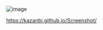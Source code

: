 ![image](https://user-images.githubusercontent.com/82215299/190864927-d6728c51-a555-463c-bcf5-b3c22582c373.png)

https://kazanbi.github.io/Screenshot/

